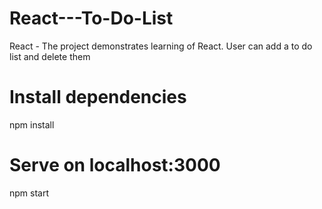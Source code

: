# React---To-Do-List
React  - The project demonstrates learning of React. User can add a to do list and delete them

# Install dependencies
npm install

# Serve on localhost:3000
npm start
